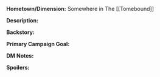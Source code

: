 **Hometown/Dimension:**    Somewhere in The [[Tomebound]]

**Description:** 


**Backstory:**


**Primary Campaign Goal:** 


**DM Notes:**


**Spoilers:**